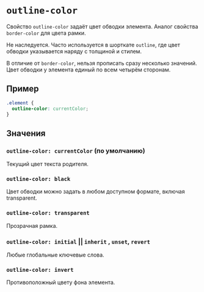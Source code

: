 # `outline-color`

Свойство `outline-color` задаёт цвет обводки элемента. Аналог свойства `border-color` для цвета рамки.

Не наследуется. Часто используется в шорткате `outline`, где цвет обводки указывается наряду с толщиной и стилем.

В отличие от `border-color`, нельзя прописать сразу несколько значений. Цвет обводки у элемента единый по всем четырём сторонам.

## Пример

```css
.element {
  outline-color: currentColor;
}
```

## Значения

### `outline-color: currentColor` (по умолчанию)

Текущий цвет текста родителя.

### `outline-color: black`

Цвет обводки можно задать в любом доступном формате, включая transparent.

### `outline-color: transparent`

Прозрачная рамка.

### `outline-color: initial` || `inherit` , `unset`, `revert`

Любые глобальные ключевые слова.

### `outline-color: invert`

Противоположный цвету фона элемента.

